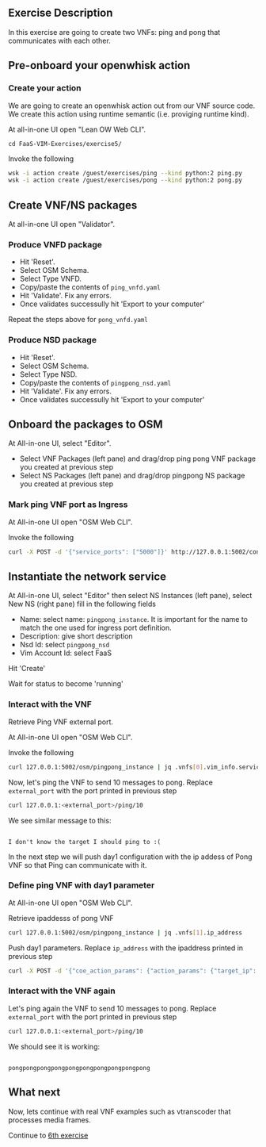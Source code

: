 ## Exercise Description

In this exercise are going to create two VNFs: ping and pong that communicates with each other.

## Pre-onboard your openwhisk action

### Create your action

We are going to create an openwhisk action out from our VNF source code. We create this action using runtime semantic (i.e. proviging runtime kind).

At all-in-one UI open "Lean OW Web CLI".

```
cd FaaS-VIM-Exercises/exercise5/
```

Invoke the following

```bash
wsk -i action create /guest/exercises/ping --kind python:2 ping.py
wsk -i action create /guest/exercises/pong --kind python:2 pong.py
```

## Create VNF/NS packages

At all-in-one UI open "Validator".

### Produce VNFD package

* Hit 'Reset'.
* Select OSM Schema.
* Select Type VNFD.
* Copy/paste the contents of `ping_vnfd.yaml`
* Hit 'Validate'. Fix any errors.
* Once validates successully hit 'Export to your computer'

Repeat the steps above for `pong_vnfd.yaml`

### Produce NSD package

* Hit 'Reset'.
* Select OSM Schema.
* Select Type NSD.
* Copy/paste the contents of `pingpong_nsd.yaml`
* Hit 'Validate'. Fix any errors.
* Once validates successully hit 'Export to your computer'



## Onboard the packages to OSM

At All-in-one UI, select "Editor".

* Select VNF Packages (left pane) and drag/drop ping pong VNF package you created at previous step
* Select NS  Packages (left pane) and drag/drop pingpong NS package you created at previous step


### Mark ping VNF port as Ingress


At All-in-one UI open "OSM Web CLI".

Invoke the following

```bash
curl -X POST -d '{"service_ports": ["5000"]}' http://127.0.0.1:5002/conf/pingpong_instance/ping_vnfd/1
```



## Instantiate the network service

At All-in-one UI, select "Editor" then select NS Instances (left pane), select New NS (right pane) fill in the following fields

* Name:           select name: `pingpong_instance`. It is important for the name to match the one used for ingress port definition.
* Description:    give short description
* Nsd Id:         select `pingpong_nsd`
* Vim Account Id: select FaaS

Hit 'Create'

Wait for status to become 'running'



### Interact with the VNF

Retrieve Ping VNF external port.

At All-in-one UI open "OSM Web CLI".


Invoke the following

```bash
curl 127.0.0.1:5002/osm/pingpong_instance | jq .vnfs[0].vim_info.service.service_ports.\"5000\"
```

Now, let's ping the VNF to send 10 messages to pong. Replace `external_port` with the port printed in previous step

```bash
curl 127.0.0.1:<external_port>/ping/10
```

We see similar message to this:

```

I don't know the target I should ping to :(

```

In the next step we will push day1 configuration with the ip addess of Pong VNF so that Ping can communicate with it.

### Define ping VNF with day1 parameter

At All-in-one UI open "OSM Web CLI".

Retrieve ipaddesss of pong VNF

```bash
curl 127.0.0.1:5002/osm/pingpong_instance | jq .vnfs[1].ip_address
```

Push day1 parameters. Replace `ip_address` with the ipaddress printed in previous step

```bash
curl -X POST -d '{"coe_action_params": {"action_params": {"target_ip": "<ip_address>"}}}' http://127.0.0.1:5002/osm/reconfigure/pingpong_instance/ping_vnfd.1
```

### Interact with the VNF again

Let's ping again the VNF to send 10 messages to pong. Replace `external_port` with the port printed in previous step

```bash
curl 127.0.0.1:<external_port>/ping/10
```

We should see it is working:

```

pongpongpongpongpongpongpongpongpongpong

```

## What next

Now, lets continue with real VNF examples such as vtranscoder that processes media frames.

Continue to [6th exercise](../exercise6)

